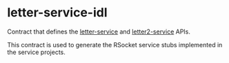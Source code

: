 # letter-service-idl
Contract that defines the [letter-service](../letter-service) and [letter2-service](../letter2-service) APIs.

This contract is used to generate the RSocket service stubs implemented in the service projects.